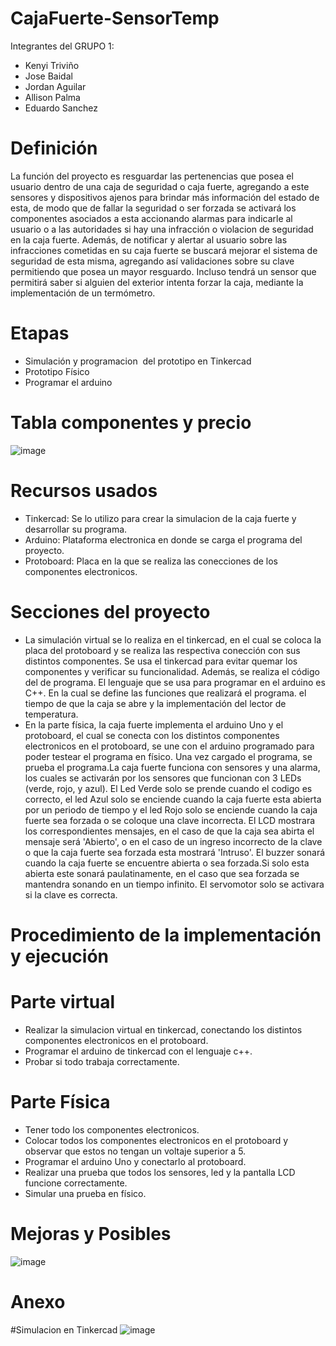 # CajaFuerte-SensorTemp
Integrantes del GRUPO 1:
 - Kenyi Triviño
 - Jose Baidal
 - Jordan Aguilar
 - Allison Palma
 - Eduardo Sanchez
# Definición
La función del proyecto es resguardar las pertenencias que posea el usuario dentro de una caja de seguridad o caja fuerte, agregando a este sensores y dispositivos ajenos para brindar más información del estado de esta, de modo que de fallar la seguridad o ser forzada se activará los componentes asociados a esta accionando alarmas para indicarle al usuario o a las autoridades si hay una infracción o violacion de seguridad en la caja fuerte.
Además, de notificar y alertar al usuario sobre las infracciones cometidas en su caja fuerte se buscará mejorar el sistema de seguridad de esta misma, agregando así validaciones sobre su clave permitiendo que posea un mayor resguardo. Incluso tendrá un sensor que permitirá saber si alguien del exterior intenta forzar la caja, mediante la implementación de un termómetro.

# Etapas
- Simulación y programacion  del prototipo en Tinkercad
- Prototipo Físico
- Programar el arduino

# Tabla componentes y precio
![image](https://user-images.githubusercontent.com/119824390/217289670-cee70cc8-9b91-4616-b23f-ea26546dfc32.png)

# Recursos usados
- Tinkercad: Se lo utilizo para crear la simulacion de la caja  fuerte y desarrollar su programa.
- Arduino: Plataforma electronica en donde se carga el programa del proyecto.
- Protoboard: Placa en la que se realiza las conecciones de los componentes electronicos.

# Secciones del proyecto
- La simulación virtual se lo realiza en el tinkercad, en el cual se coloca la placa del protoboard y se realiza las respectiva conección con sus distintos componentes. Se usa el tinkercad para evitar quemar los componentes y verificar su funcionalidad. Además, se realiza el código del de programa. El lenguaje que se usa para programar en el arduino es C++. En la cual se define las funciones que realizará el programa. el tiempo de que la caja se abre y la implementación del lector de temperatura.
- En la parte física, la caja fuerte implementa el arduino Uno y el protoboard, el cual se conecta con los distintos componentes electronicos en el protoboard, se une con el arduino programado para poder testear el programa en físico. Una vez cargado el programa, se prueba el programa.La caja fuerte funciona con sensores y una alarma, los cuales se activarán por los sensores que funcionan con 3 LEDs (verde, rojo, y azul). El Led Verde solo se   prende cuando el codigo es correcto, el led Azul solo se enciende cuando la caja fuerte esta abierta por un periodo de tiempo y el led Rojo solo se enciende cuando la caja fuerte sea forzada o se  coloque una clave incorrecta. El LCD mostrara los correspondientes mensajes, en el caso de que la caja sea abirta el mensaje será 'Abierto', o en el caso de un ingreso incorrecto de la clave o que la caja fuerte sea forzada esta mostrará 'Intruso'. El buzzer sonará cuando la caja fuerte se encuentre abierta o sea forzada.Si solo esta abierta este sonará paulatinamente, en el caso que sea forzada se mantendra sonando en un tiempo infinito. El servomotor solo se activara si la clave es correcta.

# Procedimiento de la implementación y ejecución
  # Parte virtual
  - Realizar la simulacion virtual en tinkercad, conectando los distintos componentes electronicos en el protoboard.
  - Programar el arduino de tinkercad con el lenguaje c++.
  - Probar si todo trabaja correctamente.
  # Parte Física
  - Tener todo los componentes electronicos.
  - Colocar todos los componentes electronicos en el protoboard y observar que estos no tengan un voltaje superior a 5.
  - Programar el arduino Uno y conectarlo al protoboard.
  - Realizar una prueba que todos los sensores, led y la pantalla LCD funcione correctamente.
  - Simular una prueba en físico.
  
# Mejoras y Posibles 
![image](https://user-images.githubusercontent.com/119824390/217290559-2c8b07df-6729-4034-bd74-52d80ea63014.png)
# Anexo
 #Simulacion en Tinkercad
 ![image](https://user-images.githubusercontent.com/119824390/218364924-660a2c22-29a0-4e39-90bc-3c3172fdfee2.png)
















